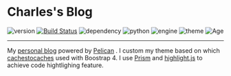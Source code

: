 # Charles's Blog


![version](https://img.shields.io/badge/Version-%202.0.0-orange.svg)
[![Build Status](https://github.com/paxinla/paxinla.github.io/workflows/My%20Blog%20Github%20Pages/badge.svg?branch=source)](https://github.com/paxinla/paxinla.github.io/actions)
![dependency](https://img.shields.io/badge/Dependencies-up%20to%20date-green.svg)
![python](https://img.shields.io/badge/Python-%203.7/ubuntu-blue?logo=python)
![engine](https://img.shields.io/badge/Powered%20by-%20%20Pelican-yellow?logo=python)
![theme](https://img.shields.io/badge/Powered%20by-Prism.js-magenta?logo=javascript)
![Age](https://img.shields.io/date/1396765876.svg??style=for-the-badge&label=Since&color=yellowgreen)


----------

My [personal blog](https://paxinla.github.io/) powered by [Pelican](https://blog.getpelican.com/) . I custom my theme based on which [cachestocaches](http://cachestocaches.com/) used with Boostrap 4. I use [Prism](http://prismjs.com/) and [highlight.js](https://highlightjs.org/) to achieve code hightlighing feature.
